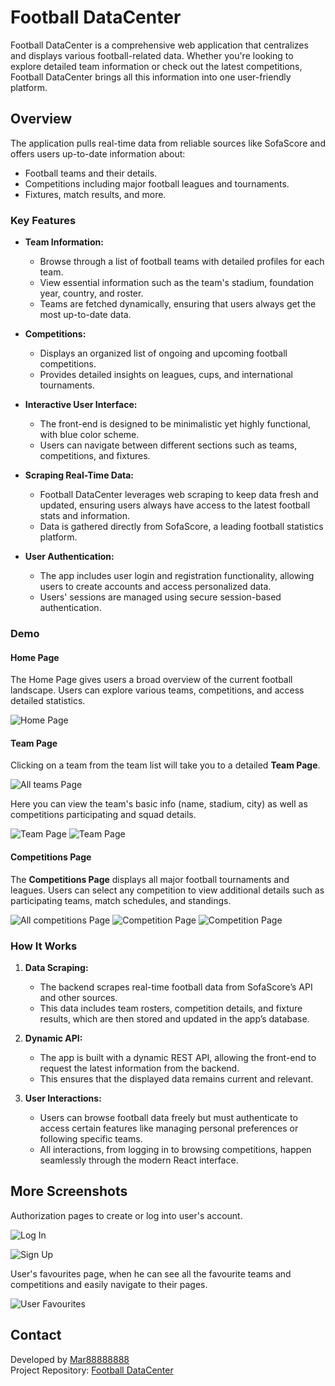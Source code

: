 # Football DataCenter

Football DataCenter is a comprehensive web application that centralizes and displays various football-related data. Whether you're looking to explore detailed team information or check out the latest competitions, Football DataCenter brings all this information into one user-friendly platform.

## Overview

The application pulls real-time data from reliable sources like SofaScore and offers users up-to-date information about:

- Football teams and their details.
- Competitions including major football leagues and tournaments.
- Fixtures, match results, and more.

### Key Features

- **Team Information:**
  - Browse through a list of football teams with detailed profiles for each team.
  - View essential information such as the team's stadium, foundation year, country, and roster.
  - Teams are fetched dynamically, ensuring that users always get the most up-to-date data.

- **Competitions:**
  - Displays an organized list of ongoing and upcoming football competitions.
  - Provides detailed insights on leagues, cups, and international tournaments.

- **Interactive User Interface:**
  - The front-end is designed to be minimalistic yet highly functional, with blue color scheme.
  - Users can navigate between different sections such as teams, competitions, and fixtures.

- **Scraping Real-Time Data:**
  - Football DataCenter leverages web scraping to keep data fresh and updated, ensuring users always have access to the latest football stats and information.
  - Data is gathered directly from SofaScore, a leading football statistics platform.

- **User Authentication:**
  - The app includes user login and registration functionality, allowing users to create accounts and access personalized data.
  - Users' sessions are managed using secure session-based authentication.

### Demo

#### Home Page

The Home Page gives users a broad overview of the current football landscape. Users can explore various teams, competitions, and access detailed statistics.

![Home Page](https://github.com/Mar88888888/football-datacenter/blob/main/Client/screenshots/home-page.png)

#### Team Page

Clicking on a team from the team list will take you to a detailed **Team Page**. 

![All teams Page](https://github.com/Mar88888888/football-datacenter/blob/main/Client/screenshots/all-teams.png)


Here you can view the team's basic info (name, stadium, city) as well as competitions participating and squad details.

![Team Page](https://github.com/Mar88888888/football-datacenter/blob/main/Client/screenshots/team-page-1.png)
![Team Page](https://github.com/Mar88888888/football-datacenter/blob/main/Client/screenshots/team-page-2.png)

#### Competitions Page

The **Competitions Page** displays all major football tournaments and leagues. Users can select any competition to view additional details such as participating teams, match schedules, and standings.

![All competitions Page](https://github.com/Mar88888888/football-datacenter/blob/main/Client/screenshots/all-competitions.png)
![Competition Page](https://github.com/Mar88888888/football-datacenter/blob/main/Client/screenshots/competition-1.png)
![Competition Page](https://github.com/Mar88888888/football-datacenter/blob/main/Client/screenshots/competition-2.png)


### How It Works

1. **Data Scraping:**
   - The backend scrapes real-time football data from SofaScore’s API and other sources.
   - This data includes team rosters, competition details, and fixture results, which are then stored and updated in the app’s database.

2. **Dynamic API:** 
   - The app is built with a dynamic REST API, allowing the front-end to request the latest information from the backend. 
   - This ensures that the displayed data remains current and relevant.

3. **User Interactions:**
   - Users can browse football data freely but must authenticate to access certain features like managing personal preferences or following specific teams.
   - All interactions, from logging in to browsing competitions, happen seamlessly through the modern React interface.


## More Screenshots

Authorization pages to create or log into user's account.

![Log In](https://github.com/Mar88888888/football-datacenter/blob/main/Client/screenshots/log-in.png) 

![Sign Up](https://github.com/Mar88888888/football-datacenter/blob/main/Client/screenshots/sign-up.png) 


User's favourites page, when he can see all the favourite teams and competitions and easily navigate to their pages.

![User Favourites](https://github.com/Mar88888888/football-datacenter/blob/main/Client/screenshots/user-favourites.png)


## Contact

Developed by [Mar88888888](https://github.com/Mar88888888)  
Project Repository: [Football DataCenter](https://github.com/Mar88888888/football-datacenter)
